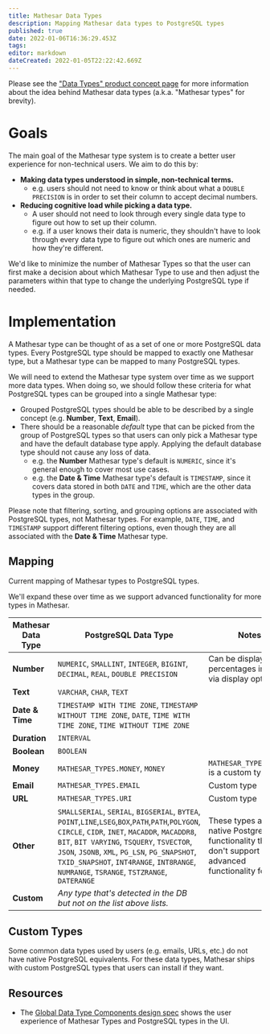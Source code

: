 ```yaml
---
title: Mathesar Data Types
description: Mapping Mathesar data types to PostgreSQL types
published: true
date: 2022-01-06T16:36:29.453Z
tags: 
editor: markdown
dateCreated: 2022-01-05T22:22:42.669Z
---
```


Please see the ["Data Types" product concept page](/product/concepts/data-types) for more information about the idea behind Mathesar data types (a.k.a. "Mathesar types" for brevity).

# Goals
The main goal of the Mathesar type system is to create a better user experience for non-technical users. We aim to do this by:
- **Making data types understood in simple, non-technical terms.**
  - e.g. users should not need to know or think about what a `DOUBLE PRECISION` is in order to set their column to accept decimal numbers.
- **Reducing cognitive load while picking a data type.**
  - A user should not need to look through every single data type to figure out how to set up their column.
  - e.g. if a user knows their data is numeric, they shouldn't have to look through every data type to figure out which ones are numeric and how they're different.

We'd like to minimize the number of Mathesar Types so that the user can first make a decision about which Mathesar Type to use and then adjust the parameters within that type to change the underlying PostgreSQL type if needed.

# Implementation
A Mathesar type can be thought of as a set of one or more PostgreSQL data types. Every PostgreSQL type should be mapped to exactly one Mathesar type, but a Mathesar type can be mapped to many PostgreSQL types.

We will need to extend the Mathesar type system over time as we support more data types. When doing so, we should follow these criteria for what PostgreSQL types can be grouped into a single Mathesar type:
- Grouped PostgreSQL types should be able to be described by a single concept (e.g. **Number**, **Text**, **Email**).
- There should be a reasonable *default* type that can be picked from the group of PostgreSQL types so that users can only pick a Mathesar type and have the default database type apply. Applying the default database type should not cause any loss of data.
  - e.g. the **Number** Mathesar type's default is `NUMERIC`, since it's general enough to cover most use cases.
  - e.g. the **Date & Time** Mathesar type's default is `TIMESTAMP`, since it covers data stored in both `DATE` and `TIME`, which are the other data types in the group.

Please note that filtering, sorting, and grouping options are associated with PostgreSQL types, not Mathesar types. For example, `DATE`, `TIME`, and `TIMESTAMP` support different filtering options, even though they are all associated with the **Date & Time** Mathesar type.

## Mapping
Current mapping of Mathesar types to PostgreSQL types.

We'll expand these over time as we support advanced functionality for more types in Mathesar.

| Mathesar Data Type | PostgreSQL Data Type | Notes |
|-|-|-|
| **Number** | `NUMERIC`, `SMALLINT`, `INTEGER`, `BIGINT`, `DECIMAL`, `REAL`, `DOUBLE PRECISION` | Can be displayed as percentages in the UI via display options. |
| **Text** | `VARCHAR`, `CHAR`, `TEXT` | |
| **Date & Time** | `TIMESTAMP WITH TIME ZONE`, `TIMESTAMP WITHOUT TIME ZONE`, `DATE`, `TIME WITH TIME ZONE`, `TIME WITHOUT TIME ZONE` | |
| **Duration** | `INTERVAL` | |
| **Boolean** | `BOOLEAN` | |
| **Money** | `MATHESAR_TYPES.MONEY`, `MONEY` | `MATHESAR_TYPES.MONEY` is a custom type |
| **Email** | `MATHESAR_TYPES.EMAIL` | Custom type |
| **URL** | `MATHESAR_TYPES.URI` | Custom type |
| **Other** | `SMALLSERIAL`, `SERIAL`, `BIGSERIAL`, `BYTEA`, `POINT`,`LINE`,`LSEG`,`BOX`,`PATH`,`PATH`,`POLYGON`, `CIRCLE`, `CIDR`, `INET`, `MACADDR`, `MACADDR8`, `BIT`, `BIT VARYING`, `TSQUERY`, `TSVECTOR`, `JSON`, `JSONB`, `XML`, `PG_LSN`, `PG_SNAPSHOT`, `TXID_SNAPSHOT`, `INT4RANGE`, `INT8RANGE`, `NUMRANGE`, `TSRANGE`, `TSTZRANGE`, `DATERANGE` | These types are native PostgreSQL functionality that we don't support any advanced functionality for yet. |
| **Custom** | *Any type that's detected in the DB but not on the list above lists.* | |

## Custom Types
Some common data types used by users (e.g. emails, URLs, etc.) do not have native PostgreSQL equivalents. For these data types, Mathesar ships with custom PostgreSQL types that users can install if they want.

## Resources
- The [Global Data Type Components design spec](/design/specs/global-data-type-components) shows the user experience of Mathesar Types and PostgreSQL types in the UI.
